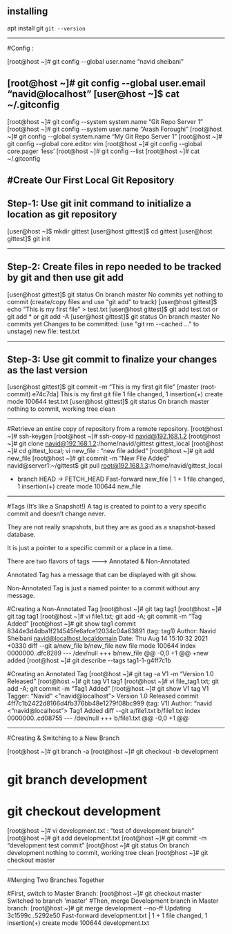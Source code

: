 
**installing**
---
apt install git
`git --version`

------
#Config : 

[root@host ~]# git config --global user.name “navid sheibani”

[root@host ~]# git config --global user.email “navid@localhost”
[user@host ~]$ cat ~/.gitconfig
-----
[root@host ~]# git config --system system.name “Git Repo Server 1”
[root@host ~]# git config --system user.name “Arash Foroughi”
[root@host ~]# git config --global system.name “My Git Repo Server 1”
[root@host ~]# git config --global core.editor vim
[root@host ~]# git config --global core.pager ‘less’
[root@host ~]# git config --list
[root@host ~]# cat ~/.gitconfig

#Create Our First Local Git Repository
---
Step-1: Use git init command to initialize a location as git repository
----

[user@host ~]$ mkdir gittest
[user@host gittest]$ cd gittest
[user@host gittest]$ git init

-----
Step-2: Create files in repo needed to be tracked by git and then use git add
-----

[user@host gittest]$ git status
   On branch master
   No commits yet
   nothing to commit (create/copy files and use "git add" to track)
[user@host gittest]$ echo “This is my first file” > test.txt
[user@host gittest]$ git add test.txt  or git add *  or  git add -A
[user@host gittest]$ git status
   On branch master
   No commits yet
   Changes to be committed:
     (use "git rm --cached <file>..." to unstage)
           new file:   test.txt

---
Step-3: Use git commit to finalize your changes as the last version
---

[user@host gittest]$ git commit –m “This is my first git file”
   [master (root-commit) e74c7da] This is my first git file
    1 file changed, 1 insertion(+)
    create mode 100644 test.txt
[user@host gittest]$ git status
   On branch master
   nothing to commit, working tree clean

   ------
#Retrieve an entire copy of repository from a remote repository.
[root@host ~]# ssh-keygen
[root@host ~]# ssh-copy-id navid@192.168.1.2
[root@host ~]# git clone navid@192.168.1.2:/home/navid/gittest gittest_local
[root@host ~]# cd gittest_local; vi new_file : “new file added”
[root@host ~]# git add new_file
[root@host ~]# git commit -m “New File Added”
navid@server1:~/gittest$ git pull root@192.168.1.3:/home/navid/gittest_local
   * branch            HEAD       -> FETCH_HEAD
   Fast-forward
   new_file | 1 +
   1 file changed, 1 insertion(+)
   create mode 100644 new_file

   -------
#Tags (It’s like a Snapshot!)
A tag is created to point to a very specific commit and doesn’t change never.

They are not really snapshots, but they are as good as a snapshot-based database.

It is just a pointer to a specific commit or a place in a time.

There are two flavors of tags    --->    Annotated & Non-Annotated

Annotated Tag has a message that can be displayed with git show.

Non-Annotated Tag is just a named pointer to a commit without any message.


#Creating a Non-Annotated Tag
[root@host ~]# git tag tag1
[root@host ~]# git tag
   tag1
[root@host ~]# vi file1.txt; git add -A; git commit -m “Tag Added”
[root@host ~]# git show tag1
   commit 8344e3d4dba1f214545fe6afce12034c04a63891 (tag: tag1)
   Author: Navid Sheibani <navid@localhost.localdomain>
   Date:   Thu Aug 14 15:10:32 2021 +0330
   diff --git a/new_file b/new_file
   new file mode 100644
   index 0000000..dfc8289
   --- /dev/null
   +++ b/new_file
   @@ -0,0 +1 @@
   +new added
[root@host ~]# git describe --tags
   tag1-1-g4ff7c1b


#Creating an Annotated Tag
[root@host ~]# git tag -a V1 -m “Version 1.0 Released”
[root@host ~]# git tag
   V1
   tag1
[root@host ~]# vi file_tag1.txt; git add -A; git commit -m “Tag1 Added”
[root@host ~]# git show V1
   tag V1
   Tagger: “Navid" <"navid@localhost”>
   Version 1.0 Released
   commit 4ff7c1b2422d8166d4fb376bb48e1279f08bc999 (tag: V1)
   Author: “navid <“navid@localhost”>
      Tag1 Added
   diff --git a/file1.txt b/file1.txt
   index 0000000..cd08755
   --- /dev/null
   +++ b/file1.txt
   @@ -0,0 +1 @@

----------

#Creating & Switching to a New Branch

   [root@host ~]# git branch -a
[root@host ~]# git checkout -b development
# git branch development
# git checkout development
[root@host ~]# vi development.txt : “test of development branch”
[root@host ~]# git add development.txt
[root@host ~]# git commit -m “development test commit”
[root@host ~]# git status
On branch development
nothing to commit, working tree clean
[root@host ~]# git checkout master

----------

#Merging Two Branches Together

#First, switch to Master Branch:
[root@host ~]# git checkout master
Switched to branch 'master'
#Then, merge Development branch in Master branch:
[root@host ~]# git merge development --no-ff
Updating 3c1599c..5292e50
Fast-forward
development.txt | 1 +
1 file changed, 1 insertion(+)
create mode 100644 development.txt
